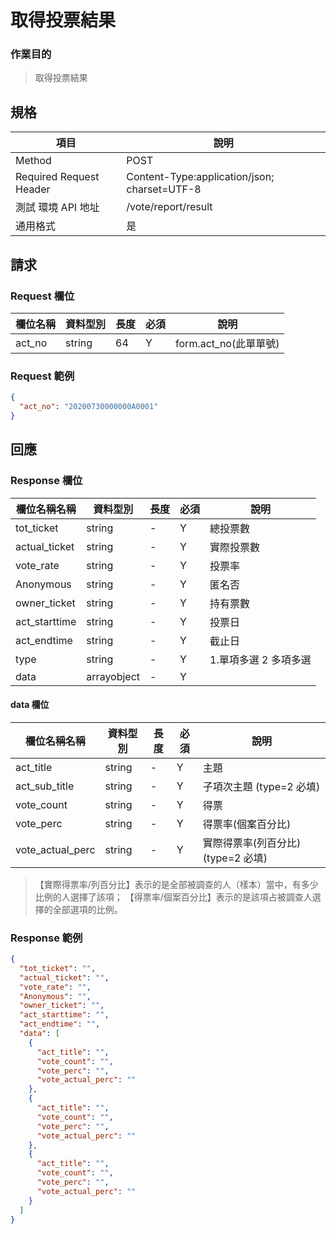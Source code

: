 # 取得投票結果

### 作業目的

> 取得投票結果

## 規格

| 項目                    | 說明                                         |
| ----------------------- | -------------------------------------------- |
| Method                  | POST                                         |
| Required Request Header | Content-Type:application/json; charset=UTF-8 |
| 測試 環境 API 地址      | /vote/report/result                          |
| 通用格式                | 是                                           |

## 請求

### Request 欄位

| 欄位名稱 | 資料型別 | 長度 | 必須 | 說明                  |
| -------- | -------- | ---- | ---- | --------------------- |
| act_no   | string   | 64   | Y    | form.act_no(此單單號) |

### Request 範例

```json
{
  "act_no": "20200730000000A0001"
}
```

## 回應

### Response 欄位

| 欄位名稱名稱  | 資料型別    | 長度 | 必須 | 說明                  |
| ------------- | ----------- | ---- | ---- | --------------------- |
| tot_ticket    | string      | -    | Y    | 總投票數              |
| actual_ticket | string      | -    | Y    | 實際投票數            |
| vote_rate     | string      | -    | Y    | 投票率                |
| Anonymous     | string      | -    | Y    | 匿名否                |
| owner_ticket  | string      | -    | Y    | 持有票數              |
| act_starttime | string      | -    | Y    | 投票日                |
| act_endtime   | string      | -    | Y    | 截止日                |
| type          | string      | -    | Y    | 1.單項多選 2 多項多選 |
| data          | arrayobject | -    | Y 　 |                       |

#### data 欄位

| 欄位名稱名稱     | 資料型別 | 長度 | 必須 | 說明                               |
| ---------------- | -------- | ---- | ---- | ---------------------------------- |
| act_title        | string   | -    | Y    | 主題                               |
| act_sub_title    | string   | -    | Y    | 子項次主題 (type=2 必填)           |
| vote_count       | string   | -    | Y    | 得票                               |
| vote_perc        | string   | -    | Y    | 得票率(個案百分比)                 |
| vote_actual_perc | string   | -    | Y    | 實際得票率(列百分比) (type=2 必填) |

> 【實際得票率/列百分比】表示的是全部被調查的人（樣本）當中，有多少比例的人選擇了該項；
> 【得票率/個案百分比】表示的是該項占被調查人選擇的全部選項的比例。

### Response 範例

```json
{
  "tot_ticket": "",
  "actual_ticket": "",
  "vote_rate": "",
  "Anonymous": "",
  "owner_ticket": "",
  "act_starttime": "",
  "act_endtime": "",
  "data": [
    {
      "act_title": "",
      "vote_count": "",
      "vote_perc": "",
      "vote_actual_perc": ""
    },
    {
      "act_title": "",
      "vote_count": "",
      "vote_perc": "",
      "vote_actual_perc": ""
    },
    {
      "act_title": "",
      "vote_count": "",
      "vote_perc": "",
      "vote_actual_perc": ""
    }
  ]
}
```
